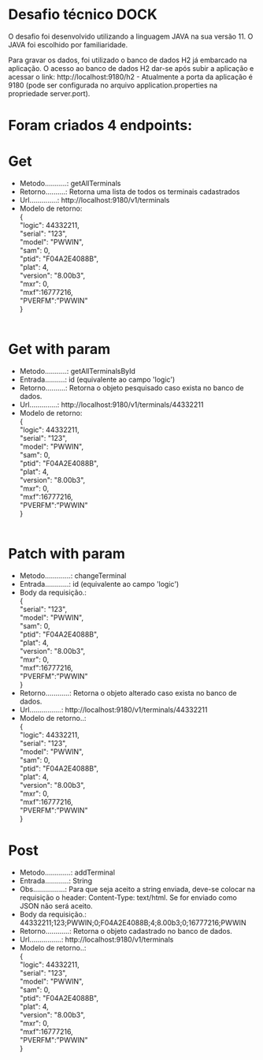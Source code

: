 # Desafio técnico DOCK
O desafio foi desenvolvido utilizando a linguagem JAVA na sua versão 11. O JAVA foi escolhido por familiaridade.

Para gravar os dados, foi utilizado o banco de dados H2 já embarcado na aplicação. O acesso ao banco de dados H2 dar-se após subir a aplicação e acessar o link: http://localhost:9180/h2 - Atualmente a porta da aplicação é 9180 (pode ser configurada no arquivo application.properties na propriedade server.port).

# Foram criados 4 endpoints:<br />
# Get<br />
  - Metodo...........: getAllTerminals<br />
  - Retorno..........: Retorna uma lista de todos os terminais cadastrados<br />
  - Url..............: http://localhost:9180/v1/terminals<br />
  - Modelo de retorno:<br />
      {<br />
        "logic": 44332211,<br />
        "serial": "123",<br />
        "model": "PWWIN",<br />
        "sam": 0,<br />
        "ptid": "F04A2E4088B",<br />
        "plat": 4,<br />
        "version": "8.00b3",<br />
        "mxr": 0,<br />
        "mxf":16777216,<br />
        "PVERFM":”PWWIN"<br />
      }<br />
      <br />
# Get with param<br />
  - Metodo...........: getAllTerminalsById<br />
  - Entrada..........: id (equivalente ao campo 'logic')<br />
  - Retorno..........: Retorna o objeto pesquisado caso exista no banco de dados.<br />
  - Url..............: http://localhost:9180/v1/terminals/44332211<br />
  - Modelo de retorno:<br />
      {<br />
        "logic": 44332211,<br />
        "serial": "123",<br />
        "model": "PWWIN",<br />
        "sam": 0,<br />
        "ptid": "F04A2E4088B",<br />
        "plat": 4,<br />
        "version": "8.00b3",<br />
        "mxr": 0,<br />
        "mxf":16777216,<br />
        "PVERFM":”PWWIN"<br />
      }<br />
      <br />
# Patch with param<br />
  - Metodo.............: changeTerminal<br />
  - Entrada............: id (equivalente ao campo 'logic')<br />
  - Body da requisição.:<br />
      {<br />
        "serial": "123",<br />
        "model": "PWWIN",<br />
        "sam": 0,<br />
        "ptid": "F04A2E4088B",<br />
        "plat": 4,<br />
        "version": "8.00b3",<br />
        "mxr": 0,<br />
        "mxf":16777216,<br />
        "PVERFM":”PWWIN"<br />
      }<br />
  - Retorno............: Retorna o objeto alterado caso exista no banco de dados.<br />
  - Url................: http://localhost:9180/v1/terminals/44332211<br />
  - Modelo de retorno..:<br />
      {<br />
        "logic": 44332211,<br />
        "serial": "123",<br />
        "model": "PWWIN",<br />
        "sam": 0,<br />
        "ptid": "F04A2E4088B",<br />
        "plat": 4,<br />
        "version": "8.00b3",<br />
        "mxr": 0,<br />
        "mxf":16777216,<br />
        "PVERFM":”PWWIN"<br />
      }<br />
# Post<br />
  - Metodo.............: addTerminal<br />
  - Entrada............: String
  - Obs................: Para que seja aceito a string enviada, deve-se colocar na requisição o header: Content-Type: text/html. Se for enviado como JSON não será aceito.
  - Body da requisição.: 44332211;123;PWWIN;0;F04A2E4088B;4;8.00b3;0;16777216;PWWIN<br />
  - Retorno............: Retorna o objeto cadastrado no banco de dados.<br />
  - Url................: http://localhost:9180/v1/terminals<br />
  - Modelo de retorno..:<br />
      {<br />
        "logic": 44332211,<br />
        "serial": "123",<br />
        "model": "PWWIN",<br />
        "sam": 0,<br />
        "ptid": "F04A2E4088B",<br />
        "plat": 4,<br />
        "version": "8.00b3",<br />
        "mxr": 0,<br />
        "mxf":16777216,<br />
        "PVERFM":”PWWIN"<br />
      }<br />
